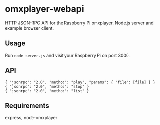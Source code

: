 # omxplayer-webapi
HTTP JSON-RPC API for the Raspberry Pi omxplayer. Node.js server and example browser client.

## Usage

Run `node server.js` and visit your Raspberry Pi on port 3000.

## API

```
{ "jsonrpc": "2.0", "method": "play", "params": { "file": [file] } }
{ "jsonrpc": "2.0", "method": "stop" }
{ "jsonrpc": "2.0", "method": "list" }
```

## Requirements
express, node-omxplayer
